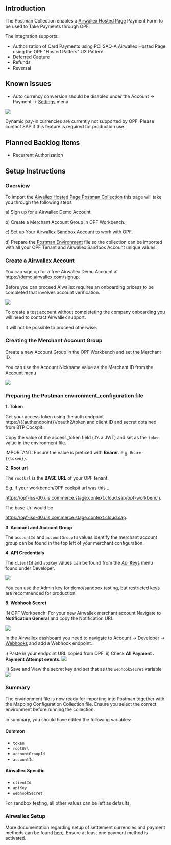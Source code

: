 ## Introduction

The Postman Collection enables a [Airwallex Hosted Page](https://developer.paypal.com/braintree/docs/start/hosted-fields) Payment Form to be used to Take Payments through OPF. 

The integration supports:

* Authorization of Card Payments using PCI SAQ-A Airwallex Hosted Page using the OPF "Hosted Patters" UX Pattern
* Deferred Capture 
* Refunds
* Reversal

## Known Issues
* Auto currency conversion should be disabled under the Account -> Payment -> [Settings](https://demo.airwallex.com/app/acquiring/settings) menu
  
![](images/airwallex-autocurrencyconversion.png)

Dynamic pay-in currencies are currently not supported by OPF. Please contact SAP if this feature is required for production use.

## Planned Backlog Items
* Recurrent Authorization


## Setup Instructions

### Overview
To import the [Aiwallex Hosted Page Postman Collection](mapping_configuration.json) this page will take you through the following steps

a) Sign up for a Airwallex Demo Account

b) Create a Merchant Account Group in OPF Workbench.

c) Set up Your Airwallex Sandbox Account to work with OPF.

d) Prepare the [Postman Environment](environment_configuration.json) file so the collection can be imported with all your OPF Tenant and Airwallex Sandbox Account unique values. 


### Create a Airwallex Account
You can sign up for a free Airwallex Demo Account at https://demo.airwallex.com/signup.

Before you can proceed Aiwallex requires an onboarding pricess to be completed that involves account verification.

![](images/airwallex-account-verification.png)

To create a test account without completeting the company onboarding you will need to contact Airwallex support.

It will not be possible to proceed otherwise.


### Creating the Merchant Account Group
Create a new Account Group in the OPF Workbench and set the Merchant ID.

You can use the Account Nickname value as the Merchant ID from the [Account menu](https://demo.airwallex.com/app/account/details) 

![](images/airwallex-account-nickname.png)


### Preparing the Postman environment_configuration file

**1. Token**

Get your access token using the auth endpoint https://{{authendpoint}}/oauth2/token and client ID and secret obtained from BTP Cockpit.

Copy the value of the access_token field (it’s a JWT) and set as the ``token`` value in the environment file.

IMPORTANT: Ensure the value is prefixed with **Bearer**. e.g. ``Bearer {{token}}``.

**2. Root url**

The ``rootUrl`` is the **BASE URL** of your OPF tenant.

E.g. if your workbench/OPF cockpit url was this …

<https://opf-iss-d0.uis.commerce.stage.context.cloud.sap/opf-workbench>.

The base Url would be

https://opf-iss-d0.uis.commerce.stage.context.cloud.sap.


**3. Account and Account Group**

The ``accountId`` and ``accountGroupId`` values identify the merchant account group can be found in the top left of your merchant configuration.

**4. API Credentials**

The ``clientId`` and ``apiKey`` values can  be found from the [Api Keys](https://demo.airwallex.com/app/account/apiKeys) menu found under Developer.

![](images/airwallex-add-api-key.png)

You can use the Admin key for demo/sandbox testing, but restricted keys are recommended for production.

**5. Webhook Secret**

IN OPF Workbench: For your new Airwallex merchant account Navigate to **Notification General** and copy the Notification URL.

![](images/opf-get-notification-url.png)

In the Airwallex dashboard you need to navigate to Account -> Developer -> [Webhooks](https://demo.airwallex.com/app/developer/webhooks) and add a Webhook endpoint. 

i) Paste in your endpoint URL copied from OPF.
ii) Check **All Payment . Payment Attempt events**.
![](images/airwallex-webhooks2.png)

ii) Save and View the secret key and set that as the ``webhookSecret`` variable
![](images/airwallex-webhooks1.png)

### Summary

The envirionment file is now ready for importing into Postman together with the Mapping Configuration Collection file. Ensure you select the correct environment before running the collection.

In summary, you should have edited the following variables: 

#### Common
- ``token``
- ``rootUrl``
- ``accountGroupId``
- ``accountId``

#### Airwallex Specific
- ``clientId``
- ``apiKey``
- ``webhookSecret``
  
For sandbox testing, all other values can be left as defaults.  

### Airwallex Setup
More documentation regarding setup of settlement currencies and payment methods can be found [here](https://www.airwallex.com/docs/payments__get-started-with-payments__set-up-your-merchant-account). Ensure at least one payment method is activated.
